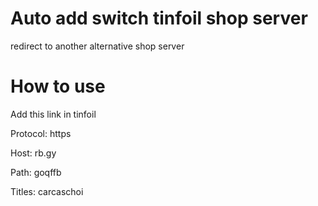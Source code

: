 # Auto add switch tinfoil shop server
redirect to another alternative shop server

# How to use
Add this link in tinfoil

Protocol: https

Host: rb.gy

Path: goqffb

Titles: carcaschoi
